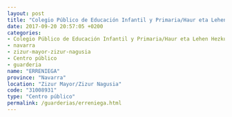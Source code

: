 ```yaml
---
layout: post
title: "Colegio Público de Educación Infantil y Primaria/Haur eta Lehen Hezkuntzako Ikastetxe Publikoa ERRENIEGA"
date: 2017-09-20 20:57:05 +0200
categories:
- Colegio Público de Educación Infantil y Primaria/Haur eta Lehen Hezkuntzako Ikastetxe Publikoa
- navarra
- zizur-mayor-zizur-nagusia
- Centro público
- guarderia
name: "ERRENIEGA"
province: "Navarra"
location: "Zizur Mayor/Zizur Nagusia"
code: "31008931"
type: "Centro público"
permalink: /guarderias/erreniega.html
---
```

